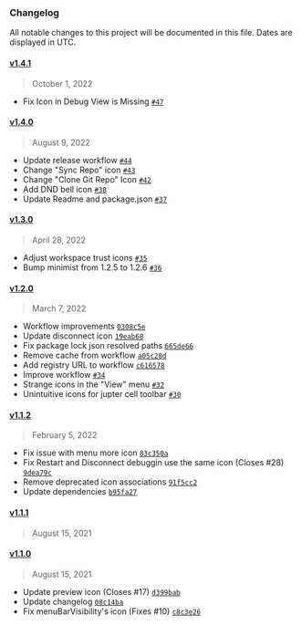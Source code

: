 ### Changelog 

 All notable changes to this project will be documented in this file. Dates are displayed in UTC.

 
#### [v1.4.1](https://github.com/PKief/vscode-material-product-icons/compare/v1.4.0...v1.4.1) 

> October 1, 2022 

- Fix Icon in Debug View is Missing [`#47`](https://github.com/PKief/vscode-material-product-icons/pull/47)
 
#### [v1.4.0](https://github.com/PKief/vscode-material-product-icons/compare/v1.3.0...v1.4.0) 

> August 9, 2022 

- Update release workflow [`#44`](https://github.com/PKief/vscode-material-product-icons/pull/44)
- Change "Sync Repo" icon [`#43`](https://github.com/PKief/vscode-material-product-icons/pull/43)
- Change "Clone Git Repo" Icon [`#42`](https://github.com/PKief/vscode-material-product-icons/pull/42)
- Add DND bell icon [`#38`](https://github.com/PKief/vscode-material-product-icons/pull/38)
- Update Readme and package.json [`#37`](https://github.com/PKief/vscode-material-product-icons/pull/37)
 
#### [v1.3.0](https://github.com/PKief/vscode-material-product-icons/compare/v1.2.0...v1.3.0) 

> April 28, 2022 

- Adjust workspace trust icons [`#35`](https://github.com/PKief/vscode-material-product-icons/pull/35)
- Bump minimist from 1.2.5 to 1.2.6 [`#36`](https://github.com/PKief/vscode-material-product-icons/pull/36)
 
#### [v1.2.0](https://github.com/PKief/vscode-material-product-icons/compare/v1.1.2...v1.2.0) 

> March 7, 2022 

- Workflow improvements [`0308c5e`](https://github.com/PKief/vscode-material-product-icons/commit/0308c5e)
- Update disconnect icon [`19eab68`](https://github.com/PKief/vscode-material-product-icons/commit/19eab68)
- Fix package lock json resolved paths [`665de66`](https://github.com/PKief/vscode-material-product-icons/commit/665de66)
- Remove cache from workflow [`a05c28d`](https://github.com/PKief/vscode-material-product-icons/commit/a05c28d)
- Add registry URL to workflow [`c616578`](https://github.com/PKief/vscode-material-product-icons/commit/c616578)
- Improve workflow [`#34`](https://github.com/PKief/vscode-material-product-icons/pull/34)
- Strange icons in the "View" menu [`#32`](https://github.com/PKief/vscode-material-product-icons/pull/32)
- Unintuitive icons for jupter cell toolbar [`#30`](https://github.com/PKief/vscode-material-product-icons/pull/30)
 
#### [v1.1.2](https://github.com/PKief/vscode-material-product-icons/compare/v1.1.1...v1.1.2) 

> February 5, 2022 

- Fix issue with menu more icon [`83c350a`](https://github.com/PKief/vscode-material-product-icons/commit/83c350a)
- Fix Restart and Disconnect debuggin use the same icon (Closes #28) [`9dea79c`](https://github.com/PKief/vscode-material-product-icons/commit/9dea79c)
- Remove deprecated icon associations [`91f5cc2`](https://github.com/PKief/vscode-material-product-icons/commit/91f5cc2)
- Update dependencies [`b95fa27`](https://github.com/PKief/vscode-material-product-icons/commit/b95fa27)
 
#### [v1.1.1](https://github.com/PKief/vscode-material-product-icons/compare/v1.1.0...v1.1.1) 

> August 15, 2021 

 
#### [v1.1.0](https://github.com/PKief/vscode-material-product-icons/compare/v1.0.3...v1.1.0) 

> August 15, 2021 

- Update preview icon (Closes #17) [`d399bab`](https://github.com/PKief/vscode-material-product-icons/commit/d399bab)
- Update changelog [`08c14ba`](https://github.com/PKief/vscode-material-product-icons/commit/08c14ba)
- Fix menuBarVisibility's icon (Fixes #10) [`c8c3e26`](https://github.com/PKief/vscode-material-product-icons/commit/c8c3e26)
